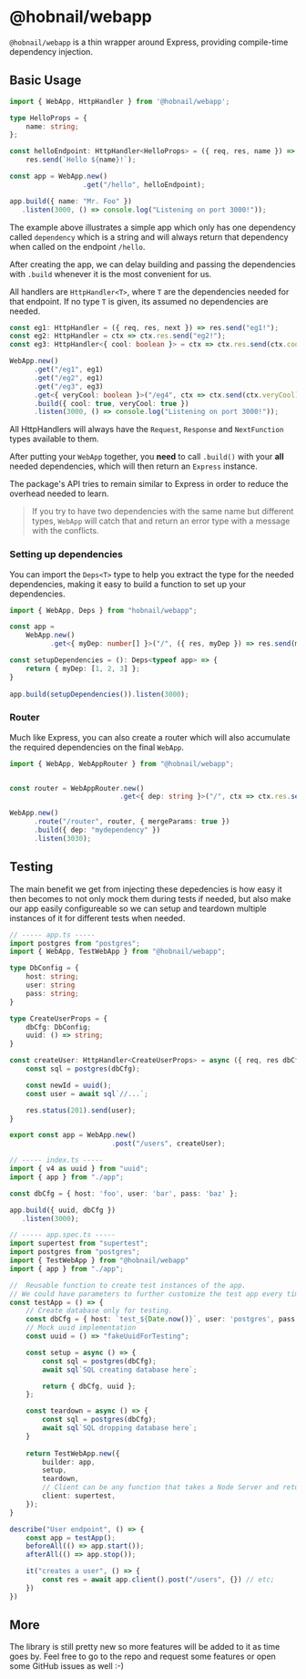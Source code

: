 # @hobnail/webapp

`@hobnail/webapp` is a thin wrapper around Express, providing compile-time dependency injection.

## Basic Usage
```ts
import { WebApp, HttpHandler } from '@hobnail/webapp';

type HelloProps = {
    name: string;
};

const helloEndpoint: HttpHandler<HelloProps> = ({ req, res, name }) =>
    res.send(`Hello ${name}!`);

const app = WebApp.new()
                  .get("/hello", helloEndpoint);

app.build({ name: "Mr. Foo" })
   .listen(3000, () => console.log("Listening on port 3000!"));
```

The example above illustrates a simple app which only has one dependency called `dependency` which is a string and will always return that dependency when called on the endpoint `/hello`.

After creating the app, we can delay building and passing the dependencies with `.build` whenever it is the most convenient for us.

All handlers are `HttpHandler<T>`, where `T` are the dependencies needed for that endpoint. If no type `T` is given, its assumed no dependencies are needed.

```ts
const eg1: HttpHandler = ({ req, res, next }) => res.send("eg1!");
const eg2: HttpHandler = ctx => ctx.res.send("eg2!");
const eg3: HttpHandler<{ cool: boolean }> = ctx => ctx.res.send(ctx.cool);

WebApp.new()
      .get("/eg1", eg1)
      .get("/eg2", eg1)
      .get("/eg3", eg3)
      .get<{ veryCool: boolean }>("/eg4", ctx => ctx.send(ctx.veryCool))
      .build({ cool: true, veryCool: true })
      .listen(3000, () => console.log("Listening on port 3000!"));
```

All HttpHandlers will always have the `Request`, `Response` and `NextFunction` types available to them.

After putting your `WebApp` together, you **need** to call `.build()` with your **all** needed dependencies, which will then return an `Express` instance.

The package's API tries to remain similar to Express in order to reduce the overhead needed to learn.

> If you try to have two dependencies with the same name but different types, `WebApp` will catch that and return an error type with a message with the conflicts.

### Setting up dependencies

You can import the `Deps<T>` type to help you extract the type for the needed dependencies, making it easy to build a function to set up your dependencies.

```ts
import { WebApp, Deps } from "hobnail/webapp";

const app = 
    WebApp.new()
          .get<{ myDep: number[] }>("/", ({ res, myDep }) => res.send(myDep));

const setupDependencies = (): Deps<typeof app> => {
    return { myDep: [1, 2, 3] };
}
            
app.build(setupDependencies()).listen(3000);
```

### Router
Much like Express, you can also create a router which will also accumulate the required dependencies on the final `WebApp`.

```ts
import { WebApp, WebAppRouter } from "@hobnail/webapp";


const router = WebAppRouter.new()
                           .get<{ dep: string }>("/", ctx => ctx.res.send(ctx.dep));

WebApp.new()
      .route("/router", router, { mergeParams: true })
      .build({ dep: "mydependency" })
      .listen(3030);
```

## Testing

The main benefit we get from injecting these depedencies is how easy it then becomes to not only mock them during tests if needed, but also make our app easily configureable so we can setup and teardown multiple instances of it for different tests when needed.

```ts
// ----- app.ts -----
import postgres from "postgres";
import { WebApp, TestWebApp } from "@hobnail/webapp";

type DbConfig = {
    host: string;
    user: string
    pass: string;
}

type CreateUserProps = {
    dbCfg: DbConfig;
    uuid: () => string;
}

const createUser: HttpHandler<CreateUserProps> = async ({ req, res dbCfg, uuid }) => {
    const sql = postgres(dbCfg);

    const newId = uuid();
    const user = await sql`//...`;

    res.status(201).send(user);
}

export const app = WebApp.new()
                         .post("/users", createUser);

// ----- index.ts -----
import { v4 as uuid } from "uuid";
import { app } from "./app";

const dbCfg = { host: 'foo', user: 'bar', pass: 'baz' };

app.build({ uuid, dbCfg })
   .listen(3000);

// ----- app.spec.ts -----
import supertest from "supertest";
import postgres from "postgres";
import { TestWebApp } from "@hobnail/webapp"
import { app } from "./app";

//  Reusable function to create test instances of the app.
// We could have parameters to further customize the test app every time its created.
const testApp = () => {
    // Create database only for testing.
    const dbCfg = { host: `test_${Date.now()}`, user: 'postgres', pass: 'postgres' };
    // Mock uuid implementation
    const uuid = () => "fakeUuidForTesting";

    const setup = async () => {
        const sql = postgres(dbCfg);
        await sql`SQL creating database here`;

        return { dbCfg, uuid };
    };

    const teardown = async () => {
        const sql = postgres(dbCfg);
        await sql`SQL dropping database here`;
    }
    
    return TestWebApp.new({
        builder: app,
        setup,
        teardown,
        // Client can be any function that takes a Node Server and returns a testing client.
        client: supertest, 
    });
}

describe("User endpoint", () => {
    const app = testApp();
    beforeAll(() => app.start());
    afterAll(() => app.stop());

    it("creates a user", () => {
        const res = await app.client().post("/users", {}) // etc;
    })
})

```

## More
The library is still pretty new so more features will be added to it as time goes by. Feel free to go to the repo and request some features or open some GitHub issues as well :-)